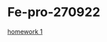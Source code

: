 # Fe-pro-270922

[homework 1](https://dimkagrek.github.io/Fe-pro-270922/hw1/ "to see homework 1")  
